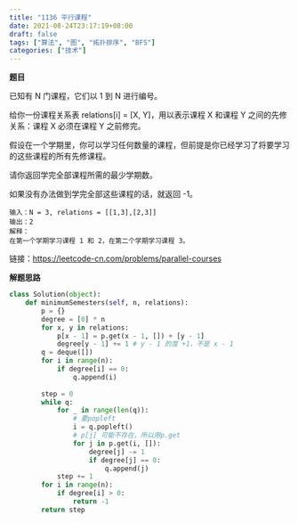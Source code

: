 ```yaml
---
title: "1136 平行课程"
date: 2021-08-24T23:17:19+08:00
draft: false
tags: ["算法", "图", "拓扑排序", "BFS"]
categories: ["技术"]
---
```


**题目**

已知有 N 门课程，它们以 1 到 N 进行编号。

给你一份课程关系表 relations[i] = [X, Y]，用以表示课程 X 和课程 Y 之间的先修关系：课程 X 必须在课程 Y 之前修完。

假设在一个学期里，你可以学习任何数量的课程，但前提是你已经学习了将要学习的这些课程的所有先修课程。

请你返回学完全部课程所需的最少学期数。

如果没有办法做到学完全部这些课程的话，就返回 -1。

```
输入：N = 3, relations = [[1,3],[2,3]]
输出：2
解释：
在第一个学期学习课程 1 和 2，在第二个学期学习课程 3。
```

链接：https://leetcode-cn.com/problems/parallel-courses

**解题思路**

```python
class Solution(object):
    def minimumSemesters(self, n, relations):
        p = {}
        degree = [0] * n
        for x, y in relations:
            p[x - 1] = p.get(x - 1, []) + [y - 1]
            degree[y - 1] += 1 # y - 1 的度 +1，不是 x - 1
        q = deque([])
        for i in range(n):
            if degree[i] == 0:
                q.append(i)
        
        step = 0
        while q:
            for _ in range(len(q)):
                # 要popleft
                i = q.popleft()
                # p[j] 可能不存在，所以用p.get
                for j in p.get(i, []):
                    degree[j] -= 1
                    if degree[j] == 0:
                        q.append(j)
            step += 1
        for i in range(n):
            if degree[i] > 0:
                return -1
        return step
```